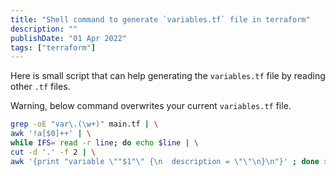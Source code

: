 ```yaml
---
title: "Shell command to generate `variables.tf` file in terraform"
description: ""
publishDate: "01 Apr 2022"
tags: ["terraform"]
---
```


Here is small script that can help generating the `variables.tf` file by reading other `.tf` files.

Warning, below command overwrites your current `variables.tf` file.

```bash
grep -oE "var\.(\w+)" main.tf | \
awk '!a[$0]++' | \
while IFS= read -r line; do echo $line | \
cut -d '.' -f 2 | \
awk '{print "variable \""$1"\" {\n  description = \"\"\n}\n"}' ; done > variables.tf
```
